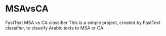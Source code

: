 # MSAvsCA
FastText MSA vs CA classifier
This is a simple project, created by FastText classifier, to classify Arabic texts to MSA or CA.
